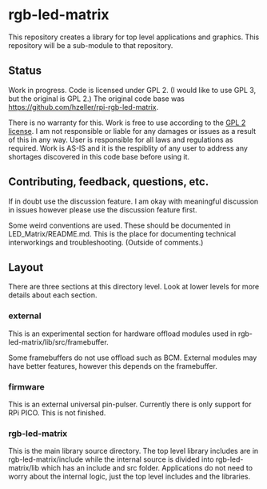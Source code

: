 # rgb-led-matrix
This repository creates a library for top level applications and graphics. This repository will be a sub-module to that repository.

## Status
Work in progress. Code is licensed under GPL 2. (I would like to use GPL 3, but the original is GPL 2.) The original code base was https://github.com/hzeller/rpi-rgb-led-matrix.

There is no warranty for this. Work is free to use according to the [GPL 2 license](COPYING). I am not responsible or liable for any damages or issues as a result of this in any way. User is responsible for all laws and regulations as required. Work is AS-IS and it is the respiblity of any user to address any shortages discovered in this code base before using it.

## Contributing, feedback, questions, etc.
If in doubt use the discussion feature. I am okay with meaningful discussion in issues however please use the discussion feature first.

Some weird conventions are used. These should be documented in LED_Matrix/README.md. This is the place for documenting technical interworkings and troubleshooting. (Outside of comments.)

## Layout
There are three sections at this directory level. Look at lower levels for more details about each section.

### external
This is an experimental section for hardware offload modules used in rgb-led-matrix/lib/src/framebuffer. 

Some framebuffers do not use offload such as BCM. External modules may have better features, however this depends on the framebuffer.

### firmware
This is an external universal pin-pulser. Currently there is only support for RPi PICO. This is not finished.

### rgb-led-matrix
This is the main library source directory. The top level library includes are in rgb-led-matrix/include while the internal source is divided into rgb-led-matrix/lib which has an include and src folder. Applications do not need to worry about the internal logic, just the top level includes and the libraries.
